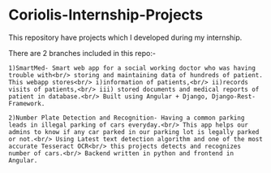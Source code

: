 # Coriolis-Internship-Projects
This repository have projects which I developed during my internship.

There are 2 branches included in this repo:-

    1)SmartMed- Smart web app for a social working doctor who was having trouble with<br/> storing and maintaining data of hundreds of patient. This webapp stores<br/> i)information of patients,<br/> ii)records visits of patients,<br/> iii) stored documents and medical reports of patient in database.<br/> Built using Angular + Django, Django-Rest-Framework.

    2)Number Plate Detection and Recognition- Having a common parking leads in illegal parking of cars everyday.<br/> This app helps our admins to know if any car parked in our parking lot is legally parked or not.<br/> Using Latest text detection algorithm and one of the most accurate Tesseract OCR<br/> this projects detects and recognizes number of cars.<br/> Backend written in python and frontend in Angular.
